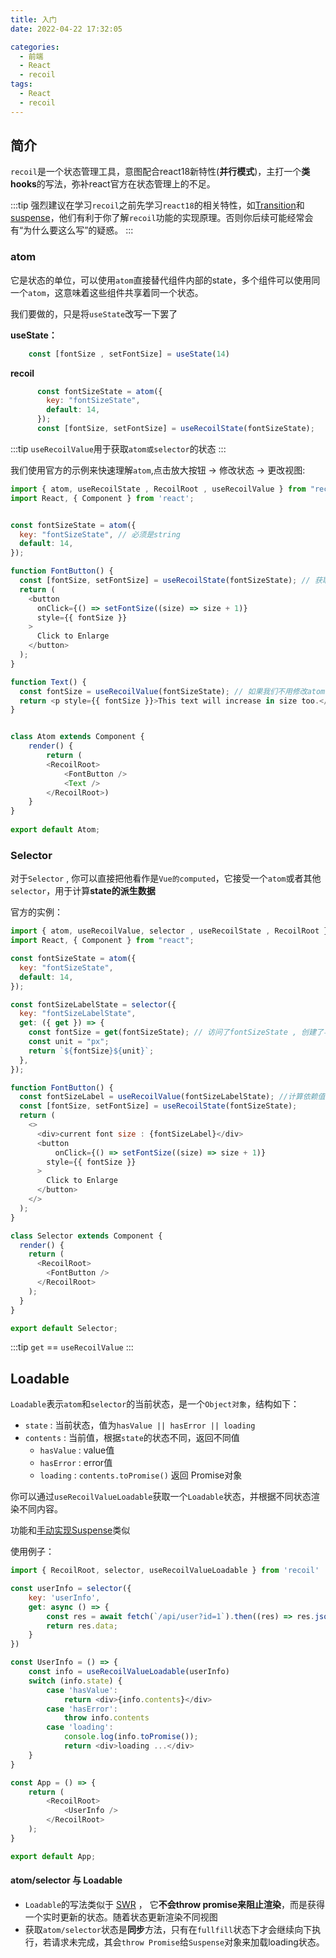 ```yaml
---
title: 入门
date: 2022-04-22 17:32:05

categories:
  - 前端
  - React
  - recoil
tags:
  - React
  - recoil
---
```




## 简介

`recoil`是一个状态管理工具，意图配合react18新特性(**并行模式**)，主打一个**类hooks**的写法，弥补react官方在状态管理上的不足。

:::tip
强烈建议在学习`recoil`之前先学习`react18`的相关特性，如[Transition](/react/react16-react18/20.Transition.html/)和[suspense](/react/react16-react18/60.suspense.html/)，他们有利于你了解`recoil`功能的实现原理。否则你后续可能经常会有“为什么要这么写”的疑惑。
:::


### atom

它是状态的单位，可以使用`atom`直接替代组件内部的state，多个组件可以使用同一个`atom`，这意味着这些组件共享着同一个状态。

我们要做的，只是将`useState`改写一下罢了

**useState：**

```js
    const [fontSize , setFontSize] = useState(14) 
```

**recoil**

```js
      const fontSizeState = atom({
        key: "fontSizeState",
        default: 14,
      });
      const [fontSize, setFontSize] = useRecoilState(fontSizeState);
```

:::tip
`useRecoilValue`用于获取`atom或selector`的状态
:::

我们使用官方的示例来快速理解`atom`,点击放大按钮 -> 修改状态 -> 更改视图: 

```javascript
import { atom, useRecoilState , RecoilRoot , useRecoilValue } from "recoil";
import React, { Component } from 'react';


const fontSizeState = atom({
  key: "fontSizeState", // 必须是string
  default: 14,
});

function FontButton() {
  const [fontSize, setFontSize] = useRecoilState(fontSizeState); // 获取atom状态和修改方法
  return (
    <button
      onClick={() => setFontSize((size) => size + 1)}
      style={{ fontSize }}
    >
      Click to Enlarge
    </button>
  );
}

function Text() {
  const fontSize = useRecoilValue(fontSizeState); // 如果我们不用修改atom状态，可以用useRecoilValue来替代useRecoilState
  return <p style={{ fontSize }}>This text will increase in size too.</p>;
}


class Atom extends Component {
    render() { 
        return (
        <RecoilRoot>
            <FontButton />
            <Text />
        </RecoilRoot>)
    }
}
 
export default Atom;

```


### Selector

对于`Selector` , 你可以直接把他看作是`Vue的computed`，它接受一个`atom`或者其他`selector`，用于计算**state的派生数据**



官方的实例：

```javascript
import { atom, useRecoilValue, selector , useRecoilState , RecoilRoot } from "recoil";
import React, { Component } from "react";

const fontSizeState = atom({
  key: "fontSizeState",
  default: 14,
});

const fontSizeLabelState = selector({
  key: "fontSizeLabelState",
  get: ({ get }) => {
    const fontSize = get(fontSizeState); // 访问了fontSizeState , 创建了与fontSizeStated的依赖关系
    const unit = "px";
    return `${fontSize}${unit}`; 
  },
});

function FontButton() {
  const fontSizeLabel = useRecoilValue(fontSizeLabelState); //计算依赖值
  const [fontSize, setFontSize] = useRecoilState(fontSizeState);
  return (
    <>
      <div>current font size : {fontSizeLabel}</div>
      <button
          onClick={() => setFontSize((size) => size + 1)}
        style={{ fontSize }}
      >
        Click to Enlarge
      </button>
    </>
  );
}

class Selector extends Component {
  render() {
    return (
      <RecoilRoot>
        <FontButton />
      </RecoilRoot>
    );
  }
}

export default Selector;

```

:::tip
`get` == `useRecoilValue`
:::

## Loadable

`Loadable`表示`atom`和`selector`的当前状态，是一个`Object对象`，结构如下：

-   `state` : 当前状态，值为`hasValue || hasError || loading`
-   `contents` : 当前值，根据`state`的状态不同，返回不同值
    -   `hasValue` : value值
    -   `hasError` : error值
    -   `loading` : `contents.toPromise()` 返回 Promise对象

你可以通过`useRecoilValueLoadable`获取一个`Loadable`状态，并根据不同状态渲染不同内容。

功能和[手动实现Suspense](/react/react16-react18/60.suspense.html/#手动实现)类似

使用例子：
```javascript
import { RecoilRoot, selector, useRecoilValueLoadable } from 'recoil'

const userInfo = selector({
    key: 'userInfo',
    get: async () => {
        const res = await fetch(`/api/user?id=1`).then((res) => res.json());
        return res.data;
    }
})

const UserInfo = () => {
    const info = useRecoilValueLoadable(userInfo)
    switch (info.state) {
        case 'hasValue':
            return <div>{info.contents}</div>
        case 'hasError':
            throw info.contents
        case 'loading':
            console.log(info.toPromise());
            return <div>loading ...</div>
    }
}

const App = () => {
    return (
        <RecoilRoot>
            <UserInfo />
        </RecoilRoot>
    );
}

export default App;
```

#### atom/selector 与 Loadable

- `Loadable`的写法类似于 [SWR](/react/SWR/00.简介.html/) ， 它**不会throw promise来阻止渲染**，而是获得一个实时更新的状态。随着状态更新渲染不同视图
- 获取`atom/selector`状态是**同步**方法，只有在`fullfill`状态下才会继续向下执行，若请求未完成，其会`throw Promise`给`Suspense`对象来加载loading状态。


